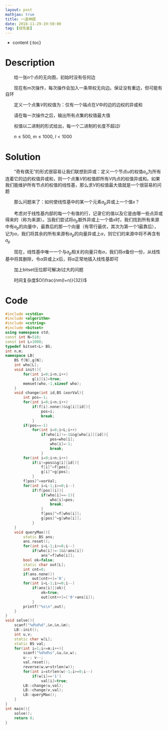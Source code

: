 ```yaml
---
layout: post
mathjax: true
title: 一道神题
date: 2018-11-29-19:50:00
tag: [线性基]
---
```

* content
{:toc}
# Description

　　给一张$n$个点的无向图，初始时没有任何边

　　现在有$m$次操作，每次操作会加入一条带权无向边。保证没有重边，但可能有自环

　　定义一个点集$V$的权值为：仅有一个端点在$V$中的边的边权的异或和

　　请在每一次操作之后，输出所有点集的权值最大值

　　权值以二进制的形式给出，每一个二进制的长度不超过$l$

　　$n \le 500,\ m \le 1000,\ l <1000$



# Solution

　　“奇有偶无”的形式很容易让我们联想到异或：定义一个节点$u$的权值$a_u$为所有连着它的边的权值异或和，则一个点集$V$的权值即所有$V$内点的权值异或和。如果我们能维护所有节点的权值的线性基，那么求$V$的权值最大值就是一个很容易的问题

　　那么问题来了：如何使线性基中的某一个元素$a_p$异或上一个值$x$？

　　考虑对于线性基内部的每一个有值的行，记录它的值以及它是由哪一些点异或得来的（称为来源）。当我们尝试将$a_p$额外异或上一个值$x$时，我们找到所有来源中有$a_p$的向量中，最靠后的那一个向量（有零行最优，其次为第一个1最靠后），记为$\alpha$，我们将其余的所有来源有$a_p$的向量异或上$\alpha$，则它们的来源中将不再含有$a_p$

　　现在，线性基中唯一一个与$a_p$相关的向量只有$\alpha$，我们将$\alpha$备份一份，从线性基中将其删除，令$\alpha$异或上$x$后，将$\alpha$正常地插入线性基即可

　　加上bitset压位即可解决$l$过大的问题

　　时间复杂度$O(\frac{nm(l+n)}{32})$

# Code

```c++
#include <cstdio>
#include <algorithm>
#include <cstring>
#include <bitset>
using namespace std;
const int N=510;
const int L=1000;
typedef bitset<L> BS;
int n,m;
namespace LB{
    BS f[N],g[N];
    int who[L];
    void init(){
        for(int i=0;i<n;i++)
            g[i][i]=true;
        memset(who,-1,sizeof who);
    }
    void change(int id,BS &xorVal){
        int pos=-1;
        for(int i=0;i<n;i++)
            if(f[i].none()&&g[i][id]){
                pos=i;
                break;
            }
        if(pos==-1)
            for(int i=0;i<L;i++)
                if(who[i]!=-1&&g[who[i]][id]){
                    pos=who[i];
                    who[i]=-1;
                    break;
                }
        for(int i=0;i<n;i++)
            if(i!=pos&&g[i][id]){
                f[i]^=f[pos];
                g[i]^=g[pos];
            }
        f[pos]^=xorVal;
        for(int i=L-1;i>=0;i--)
            if(f[pos][i]){
                if(who[i]==-1){
                    who[i]=pos;
                    break;
                }
                f[pos]^=f[who[i]];
                g[pos]^=g[who[i]];
            }
    }
    void queryMax(){
        static BS ans;
        ans.reset();
        for(int i=L-1;i>=0;i--)
            if(who[i]!=-1&&!ans[i])
                ans^=f[who[i]];
        bool ok=false;
        static char out[L];
        int cnt=0;
        if(ans.none())
            out[cnt++]='0';
        for(int i=L-1;i>=0;i--)
            if(ans[i]||ok){
                ok=true;
                out[cnt++]=('0'+ans[i]);
            }
        printf("%s\n",out);
    }
}
void solve(){
    scanf("%d%d%d",&n,&n,&m);
    LB::init();
    int u,v;
    static char w[L];
    static BS val;
    for(int i=1;i<=m;i++){
        scanf("%d%d%s",&u,&v,w);
        u--; v--;
        val.reset();
        reverse(w,w+strlen(w));
        for(int i=strlen(w)-1;i>=0;i--)
            if(w[i]=='1')
                val[i]=true;
        LB::change(u,val);
        LB::change(v,val);
        LB::queryMax();
    }
}
int main(){
    solve();
    return 0;
}
```

